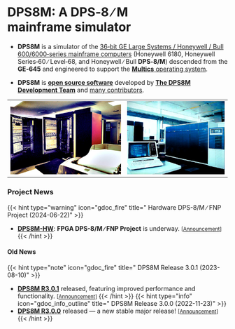 <!-- SPDX-License-Identifier: MIT-0
     Copyright (c) 2016-2024 The DPS8M Development Team
 -->
# DPS8M: A DPS‑8&nbsp;∕&nbsp;M mainframe&nbsp;simulator
* **DPS8M** is a simulator of the [36‑bit GE Large Systems / Honeywell / Bull 600/6000‑series mainframe computers](https://dps8m.gitlab.io/dps8m/Overview/#processor-characteristics) (Honeywell 6180, Honeywell Series‑60 ∕ Level‑68, and Honeywell ∕ Bull **DPS‑8/M**) descended from the **GE‑645** and engineered to support the [**Multics** operating system](https://swenson.org/multics_wiki/).

* **DPS8M** is [**open source software**](License_Information) developed by [**The DPS8M Development Team**](https://dps8m.gitlab.io/dps8m/master/dps8m-omnibus.pdf#the-dps8m-development-team) and [many contributors](https://dps8m.gitlab.io/dps8m/master/dps8m-omnibus.pdf#dps8m-authors-and-contributors).

|    |    |
|:--:|:--:|
| <img src="6180.jpg" size=50% alt="MIT-MULTICS: Honeywell 6180 - 1972"> | <img src="dps8.jpg" alt="Bull System X: DPS-8/M & Level 68 - 1982"> |
### Project News
{{< hint type="warning" icon="gdoc_fire" title=" Hardware DPS-8/M ∕ FNP Project (2024-06-22)" >}}
* [**DPS8M-HW**](https://gitlab.com/n0en/dps8m-hw): **FPGA DPS-8/M ∕ FNP Project** is underway. <small>\[[Announcement](https://dps8m.gitlab.io/blog/posts/20240622_FPGA/)\]</small>
{{< /hint >}}
#### Old News
{{< hint type="note" icon="gdoc_fire" title=" DPS8M Release 3.0.1 (2023-08-10)" >}}
* [**DPS8M R3.0.1**](https://dps8m.gitlab.io/dps8m/Releases/#stable-release) released, featuring improved performance and functionality. <small>\[[Announcement](https://dps8m.gitlab.io/blog/posts/20230810_DPS8M_R3.0.1/)\]</small>
{{< /hint >}}
{{< hint type="info" icon="gdoc_info_outline" title=" DPS8M Release 3.0.0 (2022-11-23)" >}}
* [**DPS8M R3.0.0**](https://dps8m.gitlab.io/dps8m/Releases/Historical_Archives#dps8m-r300--2022-11-23) released &mdash; a new stable major release! <small>\[[Announcement](https://dps8m.gitlab.io/blog/posts/20221123_DPS8M_R3.0.0/)\]</small>
{{< /hint >}}
